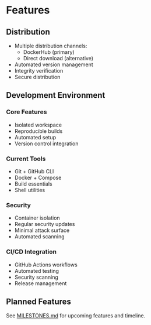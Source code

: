 # Features

## Distribution
- Multiple distribution channels:
  - DockerHub (primary)
  - Direct download (alternative)
- Automated version management
- Integrity verification
- Secure distribution

## Development Environment

### Core Features
- Isolated workspace
- Reproducible builds
- Automated setup
- Version control integration

### Current Tools
- Git + GitHub CLI
- Docker + Compose
- Build essentials
- Shell utilities

### Security
- Container isolation
- Regular security updates
- Minimal attack surface
- Automated scanning

### CI/CD Integration
- GitHub Actions workflows
- Automated testing
- Security scanning
- Release management

## Planned Features
See [MILESTONES.md](MILESTONES.md) for upcoming features and timeline.
